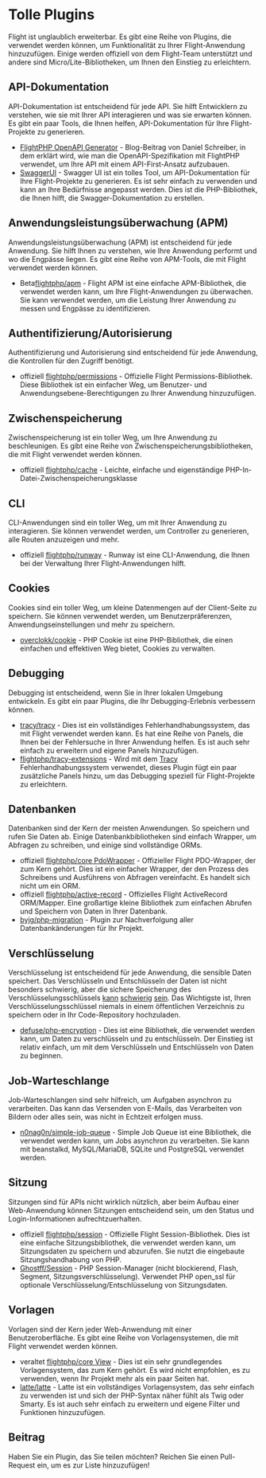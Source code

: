 # Tolle Plugins

Flight ist unglaublich erweiterbar. Es gibt eine Reihe von Plugins, die verwendet werden können, um Funktionalität zu Ihrer Flight-Anwendung hinzuzufügen. Einige werden offiziell von dem Flight-Team unterstützt und andere sind Micro/Lite-Bibliotheken, um Ihnen den Einstieg zu erleichtern.

## API-Dokumentation

API-Dokumentation ist entscheidend für jede API. Sie hilft Entwicklern zu verstehen, wie sie mit Ihrer API interagieren und was sie erwarten können. Es gibt ein paar Tools, die Ihnen helfen, API-Dokumentation für Ihre Flight-Projekte zu generieren.

- [FlightPHP OpenAPI Generator](https://dev.to/danielsc/define-generate-and-implement-an-api-first-approach-with-openapi-generator-and-flightphp-1fb3) - Blog-Beitrag von Daniel Schreiber, in dem erklärt wird, wie man die OpenAPI-Spezifikation mit FlightPHP verwendet, um Ihre API mit einem API-First-Ansatz aufzubauen.
- [SwaggerUI](https://github.com/zircote/swagger-php) - Swagger UI ist ein tolles Tool, um API-Dokumentation für Ihre Flight-Projekte zu generieren. Es ist sehr einfach zu verwenden und kann an Ihre Bedürfnisse angepasst werden. Dies ist die PHP-Bibliothek, die Ihnen hilft, die Swagger-Dokumentation zu erstellen.

## Anwendungsleistungsüberwachung (APM)

Anwendungsleistungsüberwachung (APM) ist entscheidend für jede Anwendung. Sie hilft Ihnen zu verstehen, wie Ihre Anwendung performt und wo die Engpässe liegen. Es gibt eine Reihe von APM-Tools, die mit Flight verwendet werden können.
- <span class="badge bg-info">Beta</span>[flightphp/apm](/awesome-plugins/apm) - Flight APM ist eine einfache APM-Bibliothek, die verwendet werden kann, um Ihre Flight-Anwendungen zu überwachen. Sie kann verwendet werden, um die Leistung Ihrer Anwendung zu messen und Engpässe zu identifizieren.

## Authentifizierung/Autorisierung

Authentifizierung und Autorisierung sind entscheidend für jede Anwendung, die Kontrollen für den Zugriff benötigt.

- <span class="badge bg-primary">offiziell</span> [flightphp/permissions](/awesome-plugins/permissions) - Offizielle Flight Permissions-Bibliothek. Diese Bibliothek ist ein einfacher Weg, um Benutzer- und Anwendungsebene-Berechtigungen zu Ihrer Anwendung hinzuzufügen. 

## Zwischenspeicherung

Zwischenspeicherung ist ein toller Weg, um Ihre Anwendung zu beschleunigen. Es gibt eine Reihe von Zwischenspeicherungsbibliotheken, die mit Flight verwendet werden können.

- <span class="badge bg-primary">offiziell</span> [flightphp/cache](/awesome-plugins/php-file-cache) - Leichte, einfache und eigenständige PHP-In-Datei-Zwischenspeicherungsklasse

## CLI

CLI-Anwendungen sind ein toller Weg, um mit Ihrer Anwendung zu interagieren. Sie können verwendet werden, um Controller zu generieren, alle Routen anzuzeigen und mehr.

- <span class="badge bg-primary">offiziell</span> [flightphp/runway](/awesome-plugins/runway) - Runway ist eine CLI-Anwendung, die Ihnen bei der Verwaltung Ihrer Flight-Anwendungen hilft.

## Cookies

Cookies sind ein toller Weg, um kleine Datenmengen auf der Client-Seite zu speichern. Sie können verwendet werden, um Benutzerpräferenzen, Anwendungseinstellungen und mehr zu speichern.

- [overclokk/cookie](/awesome-plugins/php-cookie) - PHP Cookie ist eine PHP-Bibliothek, die einen einfachen und effektiven Weg bietet, Cookies zu verwalten.

## Debugging

Debugging ist entscheidend, wenn Sie in Ihrer lokalen Umgebung entwickeln. Es gibt ein paar Plugins, die Ihr Debugging-Erlebnis verbessern können.

- [tracy/tracy](/awesome-plugins/tracy) - Dies ist ein vollständiges Fehlerhandhabungssystem, das mit Flight verwendet werden kann. Es hat eine Reihe von Panels, die Ihnen bei der Fehlersuche in Ihrer Anwendung helfen. Es ist auch sehr einfach zu erweitern und eigene Panels hinzuzufügen.
- [flightphp/tracy-extensions](/awesome-plugins/tracy-extensions) - Wird mit dem [Tracy](/awesome-plugins/tracy) Fehlerhandhabungssystem verwendet, dieses Plugin fügt ein paar zusätzliche Panels hinzu, um das Debugging speziell für Flight-Projekte zu erleichtern.

## Datenbanken

Datenbanken sind der Kern der meisten Anwendungen. So speichern und rufen Sie Daten ab. Einige Datenbankbibliotheken sind einfach Wrapper, um Abfragen zu schreiben, und einige sind vollständige ORMs.

- <span class="badge bg-primary">offiziell</span> [flightphp/core PdoWrapper](/awesome-plugins/pdo-wrapper) - Offizieller Flight PDO-Wrapper, der zum Kern gehört. Dies ist ein einfacher Wrapper, der den Prozess des Schreibens und Ausführens von Abfragen vereinfacht. Es handelt sich nicht um ein ORM.
- <span class="badge bg-primary">offiziell</span> [flightphp/active-record](/awesome-plugins/active-record) - Offizielles Flight ActiveRecord ORM/Mapper. Eine großartige kleine Bibliothek zum einfachen Abrufen und Speichern von Daten in Ihrer Datenbank.
- [byjg/php-migration](/awesome-plugins/migrations) - Plugin zur Nachverfolgung aller Datenbankänderungen für Ihr Projekt.

## Verschlüsselung

Verschlüsselung ist entscheidend für jede Anwendung, die sensible Daten speichert. Das Verschlüsseln und Entschlüsseln der Daten ist nicht besonders schwierig, aber die sichere Speicherung des Verschlüsselungsschlüssels [kann](https://stackoverflow.com/questions/6767839/where-should-i-store-an-encryption-key-for-php#:~:text=Write%20a%20php%20config%20file%20and%20store%20it,folder%20is%20not%20accessible%20to%20the%20end%20user.) [schwierig](https://www.reddit.com/r/PHP/comments/luqsn/the_encryption_key_where_do_you_store_it/) [sein](https://security.stackexchange.com/questions/48047/location-to-store-an-encryption-key). Das Wichtigste ist, Ihren Verschlüsselungsschlüssel niemals in einem öffentlichen Verzeichnis zu speichern oder in Ihr Code-Repository hochzuladen.

- [defuse/php-encryption](/awesome-plugins/php-encryption) - Dies ist eine Bibliothek, die verwendet werden kann, um Daten zu verschlüsseln und zu entschlüsseln. Der Einstieg ist relativ einfach, um mit dem Verschlüsseln und Entschlüsseln von Daten zu beginnen.

## Job-Warteschlange

Job-Warteschlangen sind sehr hilfreich, um Aufgaben asynchron zu verarbeiten. Das kann das Versenden von E-Mails, das Verarbeiten von Bildern oder alles sein, was nicht in Echtzeit erfolgen muss.

- [n0nag0n/simple-job-queue](/awesome-plugins/simple-job-queue) - Simple Job Queue ist eine Bibliothek, die verwendet werden kann, um Jobs asynchron zu verarbeiten. Sie kann mit beanstalkd, MySQL/MariaDB, SQLite und PostgreSQL verwendet werden.

## Sitzung

Sitzungen sind für APIs nicht wirklich nützlich, aber beim Aufbau einer Web-Anwendung können Sitzungen entscheidend sein, um den Status und Login-Informationen aufrechtzuerhalten.

- <span class="badge bg-primary">offiziell</span> [flightphp/session](/awesome-plugins/session) - Offizielle Flight Session-Bibliothek. Dies ist eine einfache Sitzungsbibliothek, die verwendet werden kann, um Sitzungsdaten zu speichern und abzurufen. Sie nutzt die eingebaute Sitzungshandhabung von PHP.
- [Ghostff/Session](/awesome-plugins/ghost-session) - PHP Session-Manager (nicht blockierend, Flash, Segment, Sitzungsverschlüsselung). Verwendet PHP open_ssl für optionale Verschlüsselung/Entschlüsselung von Sitzungsdaten.

## Vorlagen

Vorlagen sind der Kern jeder Web-Anwendung mit einer Benutzeroberfläche. Es gibt eine Reihe von Vorlagensystemen, die mit Flight verwendet werden können.

- <span class="badge bg-warning">veraltet</span> [flightphp/core View](/learn#views) - Dies ist ein sehr grundlegendes Vorlagensystem, das zum Kern gehört. Es wird nicht empfohlen, es zu verwenden, wenn Ihr Projekt mehr als ein paar Seiten hat.
- [latte/latte](/awesome-plugins/latte) - Latte ist ein vollständiges Vorlagensystem, das sehr einfach zu verwenden ist und sich der PHP-Syntax näher fühlt als Twig oder Smarty. Es ist auch sehr einfach zu erweitern und eigene Filter und Funktionen hinzuzufügen.

## Beitrag

Haben Sie ein Plugin, das Sie teilen möchten? Reichen Sie einen Pull-Request ein, um es zur Liste hinzuzufügen!
